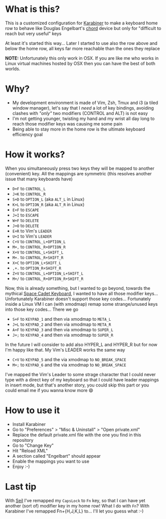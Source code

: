 # What is this?
This is a customized configuration for [Karabiner](https://pqrs.org/osx/karabiner/) to make a keyboard home row to behave like Douglas Engelbart's [chord](http://en.wikipedia.org/wiki/Chorded_keyboard) device but only for "difficult to reach but very useful" keys

At least it's started this way... Later I started to use also the row above and below the home row, all keys far more reachable than the ones they replace

**NOTE:** Unfortunately this only work in OSX. If you are like me who works in Linux virtual machines hosted by OSX then you can have the best of both worlds.


# Why?
* My development environment is made of Vim, Zsh, Tmux and i3 (a tiled window manager), let's say that I *need* a lot of key bindings, avoiding clashes with _"only"_ two modifiers (CONTROL and ALT) is not easy
* I'm not getting younger, twisting my hand and my wrist all day long to reach those modifier keys was causing me some pain
* Being able to stay more in the home row is the ultimate keyboard efficiency goal


# How it works?
When you simultaneously press two keys they will be mapped to another (convenient) key. All the mappings are symmetric (this resolves another issue that many keyboards have)

* `D+F` to `CONTROL_L`
* `J+K` to `CONTROL_R`
* `S+D` to `OPTION_L` (aka `ALT_L` in Linux)
* `K+L` to `OPTION_R` (aka `ALT_R` in Linux)
* `E+F` to `ESCAPE`
* `J+I` to `ESCAPE`
* `W+F` to `DELETE`
* `J+O` to `DELETE`
* `E+R` to Vim's `LEADER`
* `U+I` to Vim's `LEADER`
* `C+V` to `CONTROL_L+OPTION_L`
* `M+,` to `CONTROL_R+OPTION_R`
* `X+V` to `CONTROL_L+SHIFT_L`
* `M+.` to `CONTROL_R+SHIFT_R`
* `X+C` to `OPTION_L+SHIFT_L`
* `,+.` to `OPTION_R+SHIFT_R`
* `Z+V` to `CONTROL_L+OPTION_L+SHIFT_L`
* `M+/` to `CONTROL_R+OPTION_R+SHIFT_R`

Now, this is already something, but I wanted to go beyond, towards the mythical [Space Cadet Keyboard](http://en.wikipedia.org/wiki/Space-cadet_keyboard), I wanted to have all those modifier keys... Unfortunately Karabiner doesn't support those key codes... Fortunately inside a Linux VM I can (with xmodmap) remap some strange/unused keys into those key codes... There we go
* `S+F` to `KEYPAD_1` and then via xmodmap to `META_L`
* `J+L` to `KEYPAD_2` and then via xmodmap to `META_R`
* `A+F` to `KEYPAD_3` and then via xmodmap to `SUPER_L`
* `J+;` to `KEYPAD_4` and then via xmodmap to `SUPER_R`

In the future I will consider to add also HYPER_L and HYPER_R but for now I'm happy like that. My Vim's LEADER works the same way
* `C+V` to `KEYPAD_5` and the via xmodmap to `NO_BREAK_SPACE`
* `M+;` to `KEYPAD_6` and the via xmodmap to `NO_BREAK_SPACE`

I've mapped the Vim's Leader to some strage character that I could never type with a direct key of my keyboard so that I could have leader mappings in insert mode, but that's another story, you could skip this part or you could email me if you wanna know more :smile:


# How to use it
* Install Karabiner
* Go to "Preferences" > "Misc & Uninstall" > "Open private.xml"
* Replace the default private.xml file with the one you find in this repository
* Go to "Change Key"
* Hit "Reload XML"
* A section called "Engelbart" should appear
* Enable the mappings you want to use
* Enjoy :-)


# Last tip
With [Seil](https://pqrs.org/osx/karabiner/seil.html.en) I've remapped my `CapsLock` to `Fn` key, so that I can have yet another (sort of) modifier key in my home row! What I do with `Fn`? With Karabiner I've remapped Fn+{H,J,K,L} to... I'll let you guess what :-)
